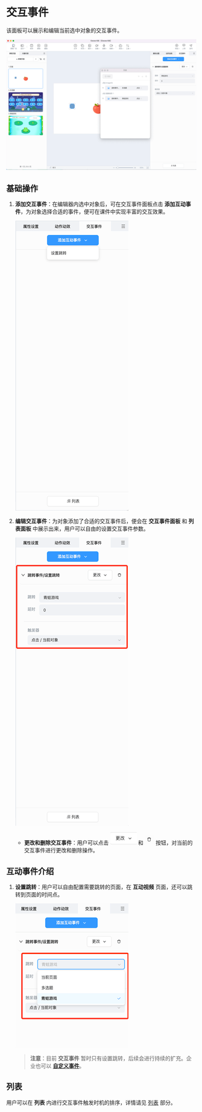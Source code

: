 # 交互事件

该面板可以展示和编辑当前选中对象的交互事件。

![交互事件](img/event.png)

## 基础操作

1. **添加交互事件**：在编辑器内选中对象后，可在交互事件面板点击 **添加互动事件**，为对象选择合适的事件，便可在课件中实现丰富的交互效果。

    ![添加互动事件](img/add_event.png)

2. **编辑交互事件**：为对象添加了合适的交互事件后，便会在 **交互事件面板** 和 **列表面板** 中展示出来，用户可以自由的设置交互事件参数。

    ![编辑互动事件](img/edit_event.png)

    - **更改和删除交互事件**：用户可以点击 ![更改](img/change_event.png) 和 ![删除](img/delete_event.png) 按钮，对当前的交互事件进行更改和删除操作。

## 互动事件介绍

1. **设置跳转**：用户可以自由配置需要跳转的页面，在 **互动视频** 页面，还可以跳转到页面的时间点。

    ![页面跳转](img/pagejump.png)

    > **注意**：目前 **交互事件** 暂时只有设置跳转，后续会进行持续的扩充。企业也可以 [**自定义事件**](../developer/develop-event/index.md)。

## 列表

用户可以在 **列表** 内进行交互事件触发时机的排序，详情请见 [列表](../effect/list/index.md) 部分。
